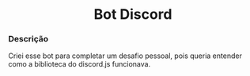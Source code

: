 <h1 align="center">Bot Discord</h1>

### Descrição

Criei esse bot para completar um desafio pessoal, pois queria entender como a biblioteca do discord.js funcionava.
